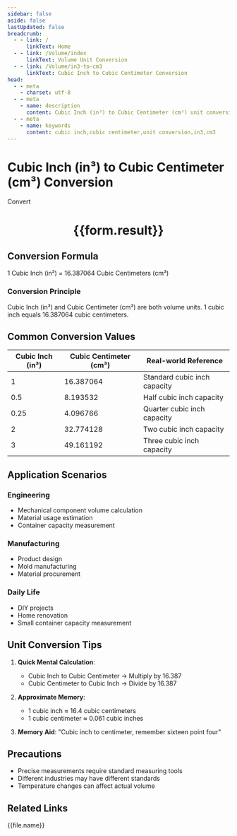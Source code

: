 ```yaml
---
sidebar: false
aside: false
lastUpdated: false
breadcrumb:
  - - link: /
      linkText: Home
  - - link: /Volume/index
      linkText: Volume Unit Conversion
  - - link: /Volume/in3-to-cm3
      linkText: Cubic Inch to Cubic Centimeter Conversion
head:
  - - meta
    - charset: utf-8
  - - meta
    - name: description
      content: Cubic Inch (in³) to Cubic Centimeter (cm³) unit conversion tool. 1 cubic inch equals 16.387064 cubic centimeters.
  - - meta
    - name: keywords
      content: cubic inch,cubic centimeter,unit conversion,in3,cm3
---
```


# Cubic Inch (in³) to Cubic Centimeter (cm³) Conversion

<script setup>
import { onMounted, reactive, inject ,ref  } from 'vue'
import { NButton,NForm ,NFormItem,NInput,NInputNumber,NSelect,NCard,useMessage ,NGrid ,NGi } from 'naive-ui'
import { defineClientComponent } from 'vitepress'
import { Volume } from '../files';

const convert = inject('convert')
const formRef = ref(null);
const rules = {
  number:{
    required: true,
    type: 'number',
    trigger: "blur"
  }
}
const form = reactive({
  number:null,
  result:'',
  title:'Cubic Inch (in³) to Cubic Centimeter (cm³) Conversion'
})

const convertHandler = (e) => {
  e.preventDefault();
  formRef.value?.validate((errors)=>{
    if (!errors) {
      form.result = `${form.number} in³ = ${convert(form.number).from('in3').to('cm3')} cm³`
    }
  })
}
</script>

<n-form size="large" :model="form" ref='formRef' :rules="rules">
  <n-form-item label="Value" path="number">
    <n-input-number size="large" style="width:100%" :min="0" v-model:value="form.number" placeholder="Enter cubic inch value" />
  </n-form-item>
  <n-form-item>
    <n-button type="info" style="width:100%" @click="convertHandler">Convert</n-button>
  </n-form-item>
</n-form>
<n-card embedded :bordered="false" hoverable>
  <div style="text-align:center">
    <h1>{{form.result}}</h1>
  </div>
</n-card>

## Conversion Formula
1 Cubic Inch (in³) = 16.387064 Cubic Centimeters (cm³)

### Conversion Principle
Cubic Inch (in³) and Cubic Centimeter (cm³) are both volume units. 1 cubic inch equals 16.387064 cubic centimeters.

## Common Conversion Values
| Cubic Inch (in³) | Cubic Centimeter (cm³) | Real-world Reference                 |
|-------------------|------------------------|--------------------------------------|
| 1                 | 16.387064              | Standard cubic inch capacity         |
| 0.5               | 8.193532               | Half cubic inch capacity             |
| 0.25              | 4.096766               | Quarter cubic inch capacity          |
| 2                 | 32.774128              | Two cubic inch capacity              |
| 3                 | 49.161192              | Three cubic inch capacity            |

## Application Scenarios
### Engineering
- Mechanical component volume calculation
- Material usage estimation
- Container capacity measurement

### Manufacturing
- Product design
- Mold manufacturing
- Material procurement

### Daily Life
- DIY projects
- Home renovation
- Small container capacity measurement

## Unit Conversion Tips
1. **Quick Mental Calculation**:
   - Cubic Inch to Cubic Centimeter → Multiply by 16.387
   - Cubic Centimeter to Cubic Inch → Divide by 16.387

2. **Approximate Memory**:
   - 1 cubic inch ≈ 16.4 cubic centimeters
   - 1 cubic centimeter ≈ 0.061 cubic inches

3. **Memory Aid**:
   "Cubic inch to centimeter, remember sixteen point four"

## Precautions
- Precise measurements require standard measuring tools
- Different industries may have different standards
- Temperature changes can affect actual volume

## Related Links
<n-grid x-gap="12" :cols="2">
  <n-gi v-for="(file, index) in Volume" :key="index">
    <n-button
      text
      tag="a"
      :href="file.path"
      type="info"
    >
      {{file.name}}
    </n-button>
  </n-gi>
</n-grid>